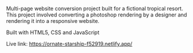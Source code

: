 Multi-page website conversion project built for a fictional tropical resort. 
This project involved converting a photoshop rendering by a designer and rendering it into a responsive website. 

Built with HTML5, CSS and JavaScript

Live link: https://ornate-starship-f52919.netlify.app/
